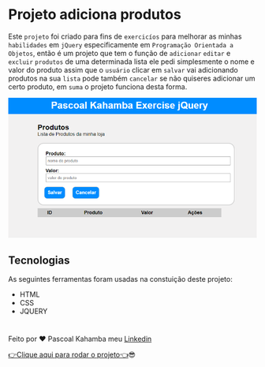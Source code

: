 # Projeto adiciona produtos

Este `projeto` foi criado para fins de `exercicíos` para melhorar as minhas `habilidades` em `jQuery` especificamente em `Programação Orientada a Objetos`, então é um projeto que tem o função de `adicionar` `editar` e `excluir` `produtos` de uma determinada lista ele pedi simplesmente o nome e valor do produto assim que o `usuário` clicar em `salvar` vai adicionando produtos na sua `lista` pode também `cancelar` se não quiseres adicionar um certo produto, em `suma` o projeto funciona desta forma.

![Aqui aparece a foto do projeto](img/fotoproject.PNG)

## Tecnologias

As seguintes ferramentas foram usadas na constuição deste projeto:

- HTML
- CSS
- JQUERY

#

Feito por ❤ Pascoal Kahamba meu [Linkedin](https://www.linkedin.com/in/pascoal-kahamba-7b43bb233?lipi=urn%3Ali%3Apage%3Ad_flagship3_profile_view_base_contact_details%3BTg8LEKayToyytOX1pVAQ%2Bg%3D%3D)

[👉Clique aqui para rodar o projeto👈](https://projeto-adiciona-produtos.vercel.app/)😎
